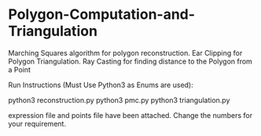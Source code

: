 # Polygon-Computation-and-Triangulation
Marching Squares algorithm for polygon reconstruction. Ear Clipping for Polygon Triangulation. Ray Casting for finding distance to the Polygon from a Point

Run Instructions (Must Use Python3 as Enums are used):

python3 reconstruction.py <expressionfile >
python3 pmc.py <polygonfile> <pointsfile >
python3 triangulation.py <expressionfile >

expression file and points file have been attached. Change the numbers for your requirement.
